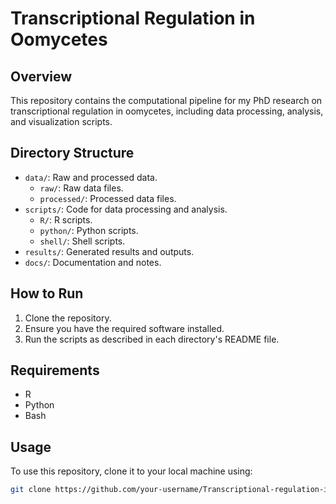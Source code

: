 # Transcriptional Regulation in Oomycetes

## Overview
This repository contains the computational pipeline for my PhD research on transcriptional regulation in oomycetes, including data processing, analysis, and visualization scripts.

## Directory Structure
- `data/`: Raw and processed data.
  - `raw/`: Raw data files.
  - `processed/`: Processed data files.
- `scripts/`: Code for data processing and analysis.
  - `R/`: R scripts.
  - `python/`: Python scripts.
  - `shell/`: Shell scripts.
- `results/`: Generated results and outputs.
- `docs/`: Documentation and notes.

## How to Run
1. Clone the repository.
2. Ensure you have the required software installed.
3. Run the scripts as described in each directory's README file.

## Requirements
- R
- Python
- Bash

## Usage
To use this repository, clone it to your local machine using:
```bash
git clone https://github.com/your-username/Transcriptional-regulation-in-oomycetes.git

